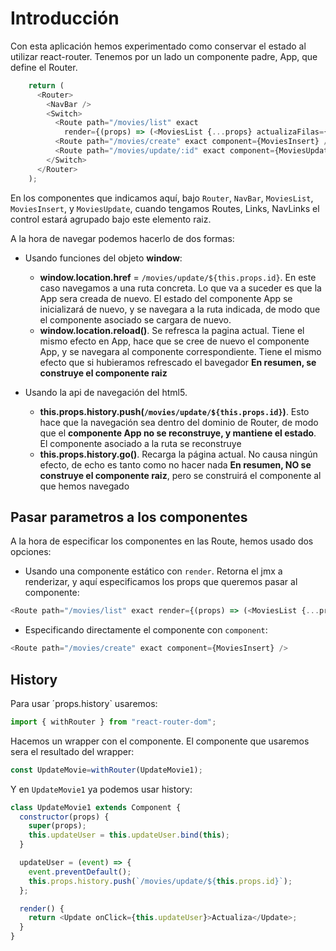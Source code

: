 # Introducción

Con esta aplicación hemos experimentado como conservar el estado al utilizar react-router. Tenemos por un lado un componente padre, App, que define el Router. 

```js
    return (
      <Router>
        <NavBar />
        <Switch>
          <Route path="/movies/list" exact
            render={(props) => (<MoviesList {...props} actualizaFilas={this.cambioNumfilas} filas={numfilas}/>)} />
          <Route path="/movies/create" exact component={MoviesInsert} />
          <Route path="/movies/update/:id" exact component={MoviesUpdate} />
        </Switch>
      </Router>
    );
```

En los componentes que indicamos aquí, bajo `Router`, `NavBar`, `MoviesList`, `MoviesInsert`, y `MoviesUpdate`, cuando tengamos Routes, Links, NavLinks el control estará agrupado bajo este elemento raiz.

A la hora de navegar podemos hacerlo de dos formas:

- Usando funciones del objeto __window__:
    - __window.location.href__ = `/movies/update/${this.props.id}`. En este caso navegamos a una ruta concreta. Lo que va a suceder es que la App sera creada de nuevo. El estado del componente App se inicializará de nuevo,  y se navegara a la ruta indicada, de modo que el componente asociado se cargara de nuevo.
    - __window.location.reload()__. Se refresca la pagina actual. Tiene el mismo efecto en App, hace que se cree de nuevo el componente App, y se navegara al componente correspondiente. Tiene el mismo efecto que si hubieramos refrescado el bavegador
__En resumen, se construye el componente raiz__

- Usando la api de navegación del html5.
    - __this.props.history.push(`/movies/update/${this.props.id}`)__. Esto hace que la navegación sea dentro del dominio de Router, de modo que el __componente App no se reconstruye, y mantiene el estado__. El componente asociado a la ruta se reconstruye
    - __this.props.history.go()__. Recarga la página actual. No causa ningún efecto, de echo es tanto como no hacer nada
__En resumen, NO se construye el componente raiz__, pero se construirá el componente al que hemos navegado

## Pasar parametros a los componentes

A la hora de especificar los componentes en las Route, hemos usado dos opciones:

- Usando una componente estático con `render`. Retorna el jmx a renderizar, y aquí especificamos los props que queremos pasar al componente:

```js
<Route path="/movies/list" exact render={(props) => (<MoviesList {...props} actualizaFilas={this.cambioNumfilas} filas={numfilas}/>)} />
```

- Especificando directamente el componente con `component`:

```js
<Route path="/movies/create" exact component={MoviesInsert} />
```

## History

Para usar ´props.history` usaremos:

```js
import { withRouter } from "react-router-dom";
```

Hacemos un wrapper con el componente. El componente que usaremos sera el resultado del wrapper:

```js
const UpdateMovie=withRouter(UpdateMovie1);
```

Y en `UpdateMovie1` ya podemos usar history:

```js
class UpdateMovie1 extends Component {
  constructor(props) {
    super(props);
    this.updateUser = this.updateUser.bind(this);
  }

  updateUser = (event) => {
    event.preventDefault();
    this.props.history.push(`/movies/update/${this.props.id}`);
  };

  render() {
    return <Update onClick={this.updateUser}>Actualiza</Update>;
  }
}
```
